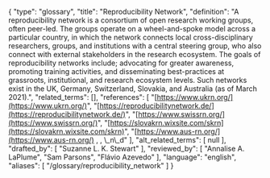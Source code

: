{
    "type": "glossary",
    "title": "Reproducibility Network",
    "definition": "A reproducibility network is a consortium of open research working groups, often peer-led. The groups operate on a wheel-and-spoke model across a particular country, in which the network connects local cross-disciplinary researchers, groups, and institutions with a central steering group, who also connect with external stakeholders in the research ecosystem. The goals of reproducibility networks include; advocating for greater awareness, promoting training activities, and disseminating best-practices at grassroots, institutional, and research ecosystem levels. Such networks exist in the UK, Germany, Switzerland, Slovakia, and Australia (as of March 2021).",
    "related_terms": [],
    "references": [
        "[https://www.ukrn.org/](https://www.ukrn.org/)",
        "[https://reproducibilitynetwork.de/](https://reproducibilitynetwork.de/)",
        "[https://www.swissrn.org/](https://www.swissrn.org/)",
        "[https://slovakrn.wixsite.com/skrn](https://slovakrn.wixsite.com/skrn)",
        "[https://www.aus-rn.org/](https://www.aus-rn.org/)  , , \\_n\\_d"
    ],
    "alt_related_terms": [
        null
    ],
    "drafted_by": [
        "Suzanne L. K. Stewart"
    ],
    "reviewed_by": [
        "Annalise A. LaPlume",
        "Sam Parsons",
        "Flávio Azevedo"
    ],
    "language": "english",
    "aliases": [
        "/glossary/reproducibility_network"
    ]
}